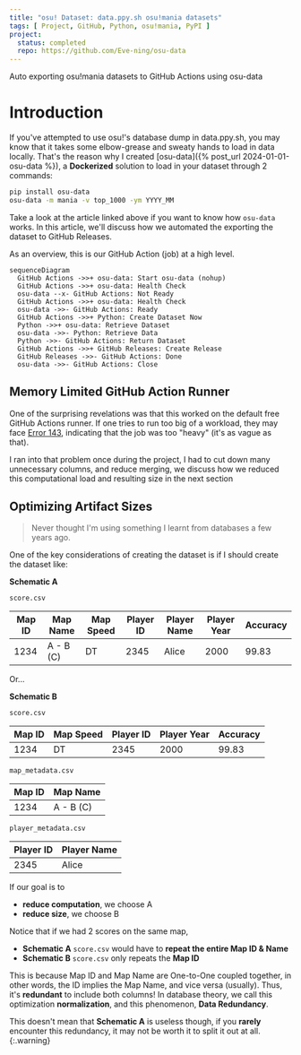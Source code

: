 ```yaml
---
title: "osu! Dataset: data.ppy.sh osu!mania datasets"
tags: [ Project, GitHub, Python, osu!mania, PyPI ]
project:
  status: completed
  repo: https://github.com/Eve-ning/osu-data
---
```


Auto exporting osu!mania datasets to GitHub Actions using osu-data

<!--more-->

# Introduction

If you've attempted to use osu!'s database dump in data.ppy.sh, you may know
that it takes some elbow-grease and sweaty hands to load in data locally.
That's the reason why I created [osu-data]({% post_url 2024-01-01-osu-data %}),
a **Dockerized** solution to load in your dataset through 2 commands:

```bash
pip install osu-data
osu-data -m mania -v top_1000 -ym YYYY_MM
```

Take a look at the article linked above if you want to know how `osu-data`
works. In this article, we'll discuss how we automated the exporting the
dataset to GitHub Releases.

As an overview, this is our GitHub Action (job) at a high level.

```mermaid
sequenceDiagram
  GitHub Actions ->>+ osu-data: Start osu-data (nohup)
  GitHub Actions ->>+ osu-data: Health Check
  osu-data --x- GitHub Actions: Not Ready
  GitHub Actions ->>+ osu-data: Health Check
  osu-data ->>- GitHub Actions: Ready
  GitHub Actions ->>+ Python: Create Dataset Now
  Python ->>+ osu-data: Retrieve Dataset
  osu-data ->>- Python: Retrieve Data
  Python ->>- GitHub Actions: Return Dataset
  GitHub Actions ->>+ GitHub Releases: Create Release
  GitHub Releases ->>- GitHub Actions: Done
  osu-data ->>- GitHub Actions: Close
```

## Memory Limited GitHub Action Runner

One of the surprising revelations was that this worked on the default free
GitHub Actions runner. If one tries to run too big of a workload, they may face
[Error 143](https://github.com/actions/runner-images/issues/6680), indicating
that the job was too "heavy" (it's as vague as that).

I ran into that problem once during the project, I had to cut down many
unnecessary columns, and reduce merging, we discuss how we
reduced this computational load and resulting size in the next section

## Optimizing Artifact Sizes

> Never thought I'm using something I learnt from databases a few years ago.

One of the key considerations of creating the dataset is if I should create
the dataset like:

**Schematic A**

`score.csv`

| Map ID | Map Name  | Map Speed | Player ID | Player Name | Player Year | Accuracy |
|--------|-----------|-----------|-----------|-------------|-------------|----------|
| 1234   | A - B (C) | DT        | 2345      | Alice       | 2000        | 99.83    |

Or...

**Schematic B**

`score.csv`

| Map ID | Map Speed | Player ID | Player Year | Accuracy |
|--------|-----------|-----------|-------------|----------|
| 1234   | DT        | 2345      | 2000        | 99.83    |

`map_metadata.csv`

| Map ID | Map Name  |
|--------|-----------|
| 1234   | A - B (C) |

`player_metadata.csv`

| Player ID | Player Name |
|-----------|-------------|
| 2345      | Alice       |

If our goal is to

- **reduce computation**, we choose A
- **reduce size**, we choose B

Notice that if we had 2 scores on the same map,
- **Schematic A** `score.csv` would have to **repeat the entire Map ID & Name**
- **Schematic B** `score.csv` only repeats the **Map ID**

This is because Map ID and Map Name are One-to-One coupled together, in other
words, the ID implies the Map Name, and vice versa (usually). Thus, it's
**redundant** to include both columns! In database theory, we call this
optimization **normalization**, and this phenomenon, **Data Redundancy**.

This doesn't mean that **Schematic A** is useless though, if you **rarely**
encounter this redundancy, it may not be worth it to split it out at all.
{:.warning}
